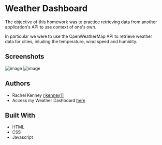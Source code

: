 # Weather Dashboard
The objective of this homework was to practice retrieving data from another application's API to use context of one's own.
<p>In particular we were to use the OpenWeatherMap API to retrieve weather data for cities, inluding the temperature, wind speed and humidity. </p>


## Screenshots
![image](https://user-images.githubusercontent.com/74163812/108654429-a9588800-7496-11eb-9007-1647b8136749.png)
![image](https://user-images.githubusercontent.com/74163812/107313049-c5eccd00-6a5f-11eb-99f3-18c34a9cc172.png)


## Authors
<ul>
<li> Rachel Kenney <a href="https://github.com/rjkenney11" target="_blank">rjkenney11</a> </li>
<li> Access my Weather Dashboard <a href="https://rjkenney11.github.io/Weather-Dashboard/" target="_blank">here</a>  </li>
</ul>

## Built With
<ul> 
<li> HTML </li>
<li> CSS </li>
<li> Javascript </li>
</ul>

